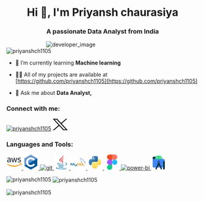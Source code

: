 <h1 align="center">Hi 👋, I'm Priyansh chaurasiya</h1>
<h3 align="center">A passionate Data Analyst from India</h3>
<img src="https://www.seasiainfotech.com/assests/images/python-new/python-banner.png" style="width: 400px; "align="right" alt=" developer_image">


<p align="left"> <img src="https://komarev.com/ghpvc/?username=priyanshch1105&label=Profile%20views&color=0e75b6&style=flat" alt="priyanshch1105" /> </p>

- 🌱 I’m currently learning **Machine learning**

- 👨‍💻 All of my projects are available at [https://github.com/priyanshch1105](https://github.com/priyanshch1105)

- 💬 Ask me about **Data Analyst,**

<h3 align="left">Connect with me:</h3>
<p align="left">
<a href="https://www.linkedin.com/in/priyansh-chaurasiya-ab7236287/" target="blank"><img align="center" src="https://raw.githubusercontent.com/rahuldkjain/github-profile-readme-generator/master/src/images/icons/Social/linked-in-alt.svg" alt="priyanshch1105" height="30" width="40" /></a>
  <a href="https://x.com/PriyanshCh93746" target="blank"> 
  <img src="https://raw.githubusercontent.com/devicons/devicon/master/icons/twitter/twitter-original.svg" alt="twitter" width="40" height="30"/> 
</a>

</p>

<h3 align="left">Languages and Tools:</h3>
<p align="left"> <a href="https://aws.amazon.com" target="_blank" rel="noreferrer"> <img src="https://raw.githubusercontent.com/devicons/devicon/master/icons/amazonwebservices/amazonwebservices-original-wordmark.svg" alt="aws" width="40" height="40"/> </a> <a href="https://www.cprogramming.com/" target="_blank" rel="noreferrer"> <img src="https://raw.githubusercontent.com/devicons/devicon/master/icons/c/c-original.svg" alt="c" width="40" height="40"/> </a><a href="https://git-scm.com/" target="_blank" rel="noreferrer"> <img src="https://www.vectorlogo.zone/logos/git-scm/git-scm-icon.svg" alt="git" width="40" height="40"/> </a> <a href="https://www.w3.org/html/" target="_blank" rel="noreferrer">  <a href="https://www.java.com" target="_blank" rel="noreferrer"> <img src="https://raw.githubusercontent.com/devicons/devicon/master/icons/java/java-original.svg" alt="java" width="40" height="40"/> </a> <a href="https://www.mysql.com/" target="_blank" rel="noreferrer"> <img src="https://raw.githubusercontent.com/devicons/devicon/master/icons/mysql/mysql-original-wordmark.svg" alt="mysql" width="40" height="40"/> </a>  <a href="https://www.python.org" target="_blank" rel="noreferrer"> <img src="https://raw.githubusercontent.com/devicons/devicon/master/icons/python/python-original.svg" alt="python" width="40" height="40"/> <a href="https://www.figma.com/" target="_blank" rel="noreferrer"> 
  <img src="https://raw.githubusercontent.com/devicons/devicon/master/icons/figma/figma-original.svg" alt="figma" width="40" height="40"/> 
</a><a href="https://powerbi.microsoft.com/" target="_blank" rel="noreferrer"> 
  <img src="https://upload.wikimedia.org/wikipedia/commons/c/cf/New_Power_BI_Logo.svg" alt="power-bi" width="40" height="40"/> 
</a>
<a href="https://developer.android.com/studio" target="_blank" rel="noreferrer"> 
  <img src="https://raw.githubusercontent.com/devicons/devicon/master/icons/androidstudio/androidstudio-original.svg" alt="android-studio" width="40" height="40"/> 
</a>

<p>

<p><img align="left" src="https://github-readme-stats.vercel.app/api/top-langs?username=priyanshch1105&show_icons=true&locale=en&layout=compact" alt="priyanshch1105" /></p>

<p>&nbsp;<img align="center" src="https://github-readme-stats.vercel.app/api?username=priyanshch1105&show_icons=true&locale=en" alt="priyanshch1105" /></p>

<p><img align="center" src="https://github-readme-streak-stats.herokuapp.com/?user=priyanshch1105&" alt="priyanshch1105" /></p>
